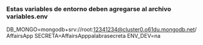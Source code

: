 ### Estas variables de entorno deben agregarse al archivo variables.env
DB_MONGO=mongodb+srv://root:12341234@cluster0.o61du.mongodb.net/AffairsApp
SECRETA=AffairsApppalabrasecreta
ENV_DEV=na